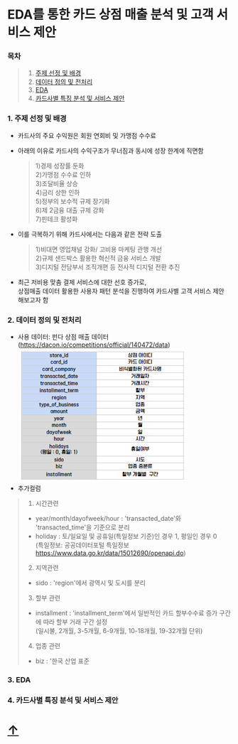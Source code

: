 # EDA를 통한 카드 상점 매출 분석 및 고객 서비스 제안
          
### 목차             
>1. [주제 선정 및 배경](#1-주제-선정-및-배경)      
>2. [데이터 정의 및 전처리](#2-데이터-정의-및-전처리)   
>3. [EDA](#3-EDA)     
>4. [카드사별 특징 분석 및 서비스 제안 ](#4-카드사별-특징-분석-및-서비스-제안)   
   
         
### 1. 주제 선정 및 배경    
- 카드사의 주요 수익원은 회원 연회비 및 가맹점 수수료
- 아래의 이유로 카드사의 수익구조가 무너짐과 동시에 성장 한계에 직면함   
  >1)경제 성장률 둔화   
  >2)가맹점 수수료 인하   
  >3)조달비율 상승    
  >4)금리 상한 인하   
  >5)정부의 보수적 규제 장기화   
  >6)제 2금융 대출 규제 강화   
  >7)핀테크 활성화   
- 이를 극복하기 위해 카드사에서는 다음과 같은 전략 도출
  >1)비대면 영업채널 강화/ 고비용 마케팅 관행 개선   
  >2)규제 샌드박스 활용한 혁신적 금융 서비스 개발   
  >3)디지털 전담부서 조직개편 등 전사적 디지털 전환 추진 
   
- 최근 저비용 맞춤 결제 서비스에 대한 선호 증가로,    
      상점매출 데이터 활용한 사용자 패턴 분석을 진행하여 카드사별 고객 서비스 제안 해보고자 함

### 2. 데이터 정의 및 전처리
- 사용 데이터: 펀다 상점 매출 데이터 (https://dacon.io/competitions/official/140472/data)
![data](https://github.com/dureejung/project_2/blob/main/image/data.PNG)
- 추가컬럼
>1. 시간관련
> - year/month/dayofweek/hour : 'transacted_date'와 'transacted_time'을 기준으로 분리
> - holiday : 토/일요일 및 공휴일(특일정보 기준)인 경우 1, 평일인 경우 0   
> (특일정보: 공공데이터포털 특일정보 https://www.data.go.kr/data/15012690/openapi.do)
>2. 지역관련
> - sido : 'region'에서 광역시 및 도시를 분리
>3. 할부 관련
> - installment : 'installment_term'에서 일반적인 카드 할부수수료 증가 구간에 따라 할부 거래 구간 설정   
> (일시불, 2개월, 3-5개월, 6-9개월, 10-18개월, 19-32개월 단위) 
>4. 업종 관련
> - biz : '한국 산업 표준
### 3. EDA
  


### 4. 카드사별 특징 분석 및 서비스 제안 


# [↑](#EDA를-통한-카드-상점-매출-분석-및-고객-서비스-제안) 
